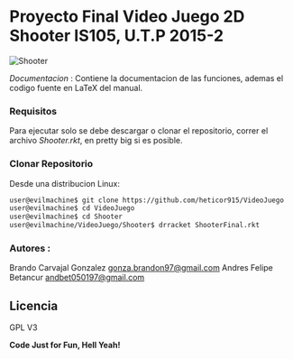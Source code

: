 # Proyecto Final Video Juego 2D Shooter IS105, U.T.P 2015-2

![Shooter](https://raw.githubusercontent.com/heticor915/VideoJuego/master/Shooter/captcha/logo.png)



*Documentacion*
 : Contiene la documentacion de las funciones, ademas el codigo fuente en LaTeX del manual.



### Requisitos
Para ejecutar solo se debe descargar o clonar el repositorio, correr el archivo *Shooter.rkt*, en pretty big si es posible.


### Clonar Repositorio
Desde una distribucion Linux:

```sh
user@evilmachine$ git clone https://github.com/heticor915/VideoJuego
user@evilmachine$ cd VideoJuego
user@evilmachine$ cd Shooter
user@evilmachine/VideoJuego/Shooter$ drracket ShooterFinal.rkt
```

### Autores :
Brando Carvajal Gonzalez	      <gonza.brandon97@gmail.com>
Andres Felipe Betancur		      <andbet050197@gmail.com>

Licencia
----
GPL V3

**Code Just for Fun, Hell Yeah!**
